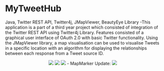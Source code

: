 # MyTweetHub
Java, Twitter REST API, Twitter4j, JMapViewer, BeautyEye Library -This application is a part of a third year project which consisted of integration of the Twitter REST API using Twitter4j Library. Features consisted of a graphical user interface of OAuth 2.0 with basic Twitter functionality. Using the JMapViewer library, a map visualisation can be used to visualise Tweets in a specific location with an algorithm for displaying the relationships between each response from a Tweet source ID.
<p align="center">
<img src="http://i.imgur.com/6aRY6N9.png" /img>
<img src="http://i.imgur.com/mtMLEgb.png" /img>
<img src="http://i.imgur.com/vRGEwzM.png" /img>
- MapMarker Update:
<img src="http://prntscr.com/84ajt0" /img>
</p>
